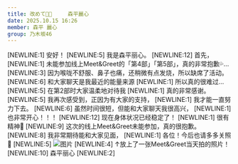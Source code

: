```yaml
---
title: 改めて🤍🔅　　　森平麗心
date: 2025.10.15 16:26
member: 森平 麗心
group: 乃木坂46
---
```


[NEWLINE:1]
安好！
[NEWLINE:5]
我是森平丽心。
[NEWLINE:12]
首先，
[NEWLINE:1]
未能参加线上Meet&Greet的「第4部」「第5部」，真的非常抱歉💦…
[NEWLINE:3]
因为喉咙不舒服、鼻子也痛，还稍微有点发烧，所以缺席了活动。
[NEWLINE:6]
和大家聊天是我最近的能量来源
[NEWLINE:1]
所以真的很难过…
[NEWLINE:5]
在第2部时大家温柔地对待我
[NEWLINE:1]
真的非常感谢。
[NEWLINE:5]
我再次感受到，正因为有大家的支持，
[NEWLINE:1]
我才能一直努力下去。
[NEWLINE:6]
虽然时间很短，但能和大家聊天我很高兴，
[NEWLINE:1]
也非常开心！！！
[NEWLINE:12]
现在身体状况已经稳定了！
[NEWLINE:1]
很有精神🔅
[NEWLINE:9]
这次的线上Meet&Greet未能参加，真的很抱歉。
[NEWLINE:8]
我非常期待能和大家见面，
[NEWLINE:1]
各位！今后也请多多关照🙇
[NEWLINE:5]
![图片](https://www.nogizaka46.com/files/46/diary/n46/MEMBER/moblog/202510/mobLptmae.jpg)
[NEWLINE:4]
↑放上了一张Meet&Greet当天拍的照片！
[NEWLINE:10]
森平丽心
[NEWLINE:2]